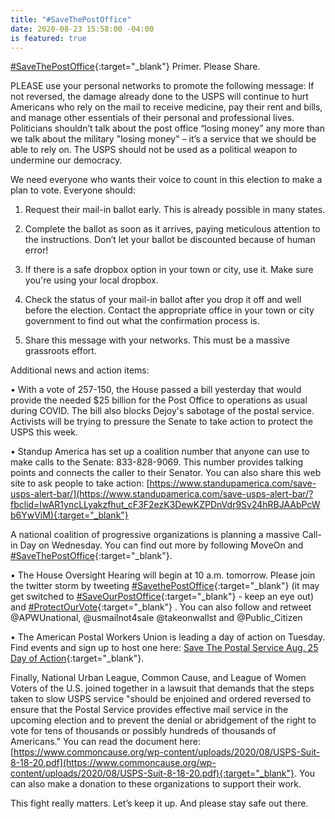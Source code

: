 ```yaml
---
title: "#SaveThePostOffice"
date: 2020-08-23 15:58:00 -04:00
is featured: true
---
```


[#SaveThePostOffice](https://www.facebook.com/hashtag/savethepostoffice?__eep__=6&source=feed_text&epa=HASHTAG){:target="_blank"} Primer. Please Share.

PLEASE use your personal networks to promote the following message: If not reversed, the damage already done to the USPS will continue to hurt Americans who rely on the mail to receive medicine, pay their rent and bills, and manage other essentials of their personal and professional lives. Politicians shouldn’t talk about the post office “losing money” any more than we talk about the military "losing money" – it’s a service that we should be able to rely on. The USPS should not be used as a political weapon to undermine our democracy.

We need everyone who wants their voice to count in this election to make a plan to vote. Everyone should:

1. Request their mail-in ballot early. This is already possible in many states.

2. Complete the ballot as soon as it arrives, paying meticulous attention to the instructions. Don’t let your ballot be discounted because of human error!

3. If there is a safe dropbox option in your town or city, use it. Make sure you're using your local dropbox.

4. Check the status of your mail-in ballot after you drop it off and well before the election. Contact the appropriate office in your town or city government to find out what the confirmation process is.

5. Share this message with your networks. This must be a massive grassroots effort.

Additional news and action items:

• With a vote of 257-150, the House passed a bill yesterday that would provide the needed $25 billion for the Post Office to operations as usual during COVID. The bill also blocks Dejoy's sabotage of the postal service. Activists will be trying to pressure the Senate to take action to protect the USPS this week.

• Standup America has set up a coalition number that anyone can use to make calls to the Senate: 833-828-9069. This number provides talking points and connects the caller to their Senator. You can also share this web site to ask people to take action: [https://www.standupamerica.com/save-usps-alert-bar/](https://www.standupamerica.com/save-usps-alert-bar/?fbclid=IwAR1yncLLyakzfhut_cF3F2ezK3DewKZPDnVdr9Sv24hRBJAAbPcWb6YwViM){:target="_blank"}

A national coalition of progressive organizations is planning a massive Call-in Day on Wednesday. You can find out more by following MoveOn and [#SaveThePostOffice](https://www.facebook.com/hashtag/savethepostoffice?__eep__=6&source=feed_text&epa=HASHTAG){:target="_blank"}.

• The House Oversight Hearing will begin at 10 a.m. tomorrow. Please join the twitter storm by tweeting [#SavethePostOffice](https://www.facebook.com/hashtag/savethepostoffice?__eep__=6&source=feed_text&epa=HASHTAG){:target="_blank"} (it may get switched to [#SaveOurPostOffice](https://www.facebook.com/hashtag/saveourpostoffice?__eep__=6&source=feed_text&epa=HASHTAG){:target="_blank"} - keep an eye out) and [#ProtectOurVote](https://www.facebook.com/hashtag/protectourvote?__eep__=6&source=feed_text&epa=HASHTAG){:target="_blank"} . You can also follow and retweet @APWUnational, @usmailnot4sale @takeonwallst and @Public_Citizen

• The American Postal Workers Union is leading a day of action on Tuesday. Find events and sign up to host one here: [Save The Postal Service Aug. 25 Day of Action](https://actionnetwork.org/event_campaigns/save-the-postal-service-aug-25-day-of-action){:target="_blank"}.

Finally, National Urban League, Common Cause, and League of Women Voters of the U.S. joined together in a lawsuit that demands that the steps taken to slow USPS service "should be enjoined and ordered reversed to ensure that the Postal Service provides effective mail service in the upcoming election and to prevent the denial or abridgement of the right to vote for tens of thousands or possibly hundreds of thousands of Americans." You can read the document here: [https://www.commoncause.org/wp-content/uploads/2020/08/USPS-Suit-8-18-20.pdf](https://www.commoncause.org/wp-content/uploads/2020/08/USPS-Suit-8-18-20.pdf){:target="_blank"}. You can also make a donation to these organizations to support their work.

This fight really matters. Let’s keep it up. And please stay safe out there.